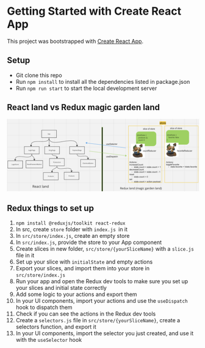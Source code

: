 # Getting Started with Create React App

This project was bootstrapped with [Create React App](https://github.com/facebook/create-react-app).

## Setup
- Git clone this repo
- Run `npm install` to install all the dependencies listed in package.json
- Run `npm run start` to start the local development server

## React land vs Redux magic garden land
![React vs redux](reactVsRedux.png)

## Redux things to set up
1. `npm install @reduxjs/toolkit react-redux`
1. In src, create `store` folder with `index.js `in it
1. In `src/store/index.js`, create an empty store
1. In `src/index.js`, provide the store to your App component
1. Create slices in new folder, `src/store/{yourSliceName}` with a `slice.js` file in it
1. Set up your slice with `initialState` and empty actions
1. Export your slices, and import them into your store in `src/store/index.js`
1. Run your app and open the Redux dev tools to make sure you set up your slices and initial state correctly
1. Add some logic to your actions and export them
1. In your UI components, import your actions and use the `useDispatch` hook to dispatch them
1. Check if you can see the actions in the Redux dev tools
1. Create a `selectors.js` file in `src/store/{yourSliceName}`, create a selectors function, and export it
1. In your UI components, import the selector you just created, and use it with the `useSelector` hook